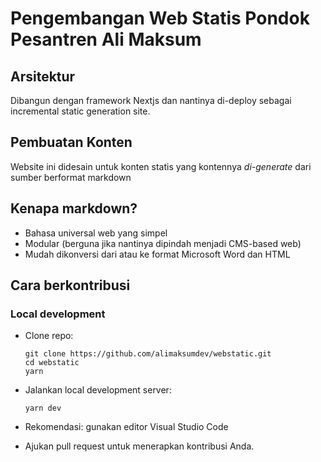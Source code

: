 # Pengembangan Web Statis Pondok Pesantren Ali Maksum

## Arsitektur

Dibangun dengan framework Nextjs dan nantinya di-deploy sebagai incremental static generation site.

## Pembuatan Konten

Website ini didesain untuk konten statis yang kontennya _di-generate_ dari sumber berformat markdown

## Kenapa markdown?

- Bahasa universal web yang simpel
- Modular (berguna jika nantinya dipindah menjadi CMS-based web)
- Mudah dikonversi dari atau ke format Microsoft Word dan HTML

## Cara berkontribusi

### Local development

- Clone repo: 
  ```
  git clone https://github.com/alimaksumdev/webstatic.git
  cd webstatic
  yarn 
- Jalankan local development server:

  ```
  yarn dev
  ```

- Rekomendasi: gunakan editor Visual Studio Code
- Ajukan pull request untuk menerapkan kontribusi Anda.
